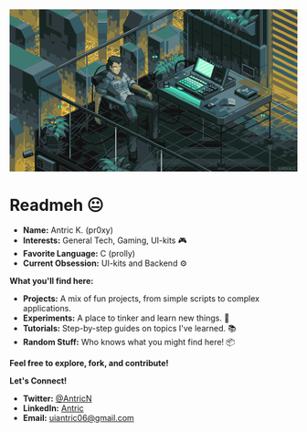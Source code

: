 <img src="assets/pixel-art-kirokaze-19.gif" alt="meh.">

# Readmeh 😐

* **Name:** Antric K. (pr0xy) 
* **Interests:** General Tech, Gaming, UI-kits 🎮
* **Favorite Language:** C (prolly) 
* **Current Obsession:** UI-kits and Backend ⚙️

**What you'll find here:**

* **Projects:** A mix of fun projects, from simple scripts to complex applications. 
* **Experiments:** A place to tinker and learn new things. 🧪
* **Tutorials:** Step-by-step guides on topics I've learned. 📚
* **Random Stuff:** Who knows what you might find here! 📦

**Feel free to explore, fork, and contribute!** 



**Let's Connect!** 
* **Twitter:** [@AntricN](https://twitter.com/AntricN)
* **LinkedIn:** [Antric](https://www.linkedin.com/in/antric-k/)
* **Email:** [uiantric06@gmail.com](mailto:uiantric06@gmail.com)
